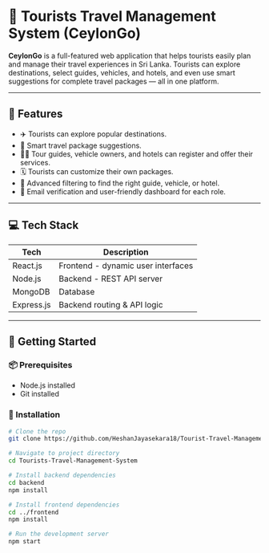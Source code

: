 # 🧳 Tourists Travel Management System (CeylonGo)

**CeylonGo** is a full-featured web application that helps tourists easily plan and manage their travel experiences in Sri Lanka. Tourists can explore destinations, select guides, vehicles, and hotels, and even use smart suggestions for complete travel packages — all in one platform.

---

## 🌟 Features

- ✈️ Tourists can explore popular destinations.
- 🧭 Smart travel package suggestions.
- 🧑‍💼 Tour guides, vehicle owners, and hotels can register and offer their services.
- 🗓️ Tourists can customize their own packages.
- 🔎 Advanced filtering to find the right guide, vehicle, or hotel.
- 📧 Email verification and user-friendly dashboard for each role.

---

## 💻 Tech Stack

| Tech       | Description                    |
|------------|--------------------------------|
| React.js   | Frontend - dynamic user interfaces |
| Node.js    | Backend - REST API server     |
| MongoDB    | Database |
| Express.js | Backend routing & API logic   |

---

## 🚀 Getting Started

### 📦 Prerequisites

- Node.js installed
- Git installed

### 🔧 Installation

```bash
# Clone the repo
git clone https://github.com/HeshanJayasekara18/Tourist-Travel-Management-System

# Navigate to project directory
cd Tourists-Travel-Management-System

# Install backend dependencies
cd backend
npm install

# Install frontend dependencies
cd ../frontend
npm install

# Run the development server
npm start
